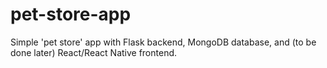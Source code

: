# pet-store-app

Simple 'pet store' app with Flask backend, MongoDB database, and (to be done later) React/React Native frontend.
